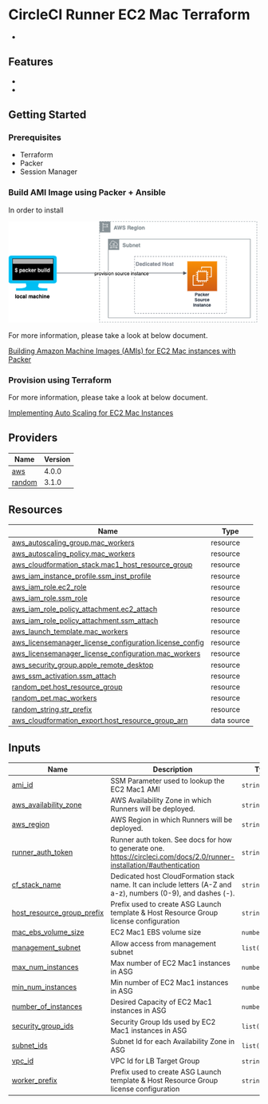# CircleCI Runner EC2 Mac Terraform


* 


## Features

* 
* 


## Getting Started

### Prerequisites

* Terraform
* Packer
* Session Manager

### Build AMI Image using Packer + Ansible

In order to install 

<img src="./packer.png" width="500px">

For more information, please take a look at below document.

[Building Amazon Machine Images (AMIs) for EC2 Mac instances with Packer](https://aws.amazon.com/jp/blogs/compute/building-amazon-machine-images-amis-for-ec2-mac-instances-with-packer/)

### Provision using Terraform

For more information, please take a look at below document.

[Implementing Auto Scaling for EC2 Mac Instances](https://aws.amazon.com/jp/blogs/compute/implementing-autoscaling-for-ec2-mac-instances/)

<!-- BEGINNING OF PRE-COMMIT-TERRAFORM DOCS HOOK -->
## Providers

| Name | Version |
|------|---------|
| <a name="provider_aws"></a> [aws](#provider\_aws) | 4.0.0 |
| <a name="provider_random"></a> [random](#provider\_random) | 3.1.0 |

## Resources

| Name | Type |
|------|------|
| [aws_autoscaling_group.mac_workers](https://registry.terraform.io/providers/hashicorp/aws/latest/docs/resources/autoscaling_group) | resource |
| [aws_autoscaling_policy.mac_workers](https://registry.terraform.io/providers/hashicorp/aws/latest/docs/resources/autoscaling_policy) | resource |
| [aws_cloudformation_stack.mac1_host_resource_group](https://registry.terraform.io/providers/hashicorp/aws/latest/docs/resources/cloudformation_stack) | resource |
| [aws_iam_instance_profile.ssm_inst_profile](https://registry.terraform.io/providers/hashicorp/aws/latest/docs/resources/iam_instance_profile) | resource |
| [aws_iam_role.ec2_role](https://registry.terraform.io/providers/hashicorp/aws/latest/docs/resources/iam_role) | resource |
| [aws_iam_role.ssm_role](https://registry.terraform.io/providers/hashicorp/aws/latest/docs/resources/iam_role) | resource |
| [aws_iam_role_policy_attachment.ec2_attach](https://registry.terraform.io/providers/hashicorp/aws/latest/docs/resources/iam_role_policy_attachment) | resource |
| [aws_iam_role_policy_attachment.ssm_attach](https://registry.terraform.io/providers/hashicorp/aws/latest/docs/resources/iam_role_policy_attachment) | resource |
| [aws_launch_template.mac_workers](https://registry.terraform.io/providers/hashicorp/aws/latest/docs/resources/launch_template) | resource |
| [aws_licensemanager_license_configuration.license_config](https://registry.terraform.io/providers/hashicorp/aws/latest/docs/resources/licensemanager_license_configuration) | resource |
| [aws_licensemanager_license_configuration.mac_workers](https://registry.terraform.io/providers/hashicorp/aws/latest/docs/resources/licensemanager_license_configuration) | resource |
| [aws_security_group.apple_remote_desktop](https://registry.terraform.io/providers/hashicorp/aws/latest/docs/resources/security_group) | resource |
| [aws_ssm_activation.ssm_attach](https://registry.terraform.io/providers/hashicorp/aws/latest/docs/resources/ssm_activation) | resource |
| [random_pet.host_resource_group](https://registry.terraform.io/providers/hashicorp/random/latest/docs/resources/pet) | resource |
| [random_pet.mac_workers](https://registry.terraform.io/providers/hashicorp/random/latest/docs/resources/pet) | resource |
| [random_string.str_prefix](https://registry.terraform.io/providers/hashicorp/random/latest/docs/resources/string) | resource |
| [aws_cloudformation_export.host_resource_group_arn](https://registry.terraform.io/providers/hashicorp/aws/latest/docs/data-sources/cloudformation_export) | data source |

## Inputs

| Name | Description | Type | Default | Required |
|------|-------------|------|---------|:--------:|
| <a name="input_ami_id"></a> [ami\_id](#input\_ami\_id) | SSM Parameter used to lookup the EC2 Mac1 AMI | `string` | n/a | yes |
| <a name="input_aws_availability_zone"></a> [aws\_availability\_zone](#input\_aws\_availability\_zone) | AWS Availability Zone in which Runners will be deployed. | `string` | n/a | yes |
| <a name="input_aws_region"></a> [aws\_region](#input\_aws\_region) | AWS Region in which Runners will be deployed. | `string` | n/a | yes |
| <a name="input_runner_auth_token"></a> [runner\_auth\_token](#input\_runner\_auth\_token) | Runner auth token.  See docs for how to generate one. https://circleci.com/docs/2.0/runner-installation/#authentication | `string` | n/a | yes |
| <a name="input_cf_stack_name"></a> [cf\_stack\_name](#input\_cf\_stack\_name) | Dedicated host CloudFormation stack name. It can include letters (A-Z and a-z), numbers (0-9), and dashes (-). | `string` | `"host-resource-group"` | no |
| <a name="input_host_resource_group_prefix"></a> [host\_resource\_group\_prefix](#input\_host\_resource\_group\_prefix) | Prefix used to create ASG Launch template & Host Resource Group license configuration | `string` | `"mac1-"` | no |
| <a name="input_mac_ebs_volume_size"></a> [mac\_ebs\_volume\_size](#input\_mac\_ebs\_volume\_size) | EC2 Mac1 EBS volume size | `number` | `200` | no |
| <a name="input_management_subnet"></a> [management\_subnet](#input\_management\_subnet) | Allow access from management subnet | `list(string)` | `[]` | no |
| <a name="input_max_num_instances"></a> [max\_num\_instances](#input\_max\_num\_instances) | Max number of EC2 Mac1 instances in ASG | `number` | `3` | no |
| <a name="input_min_num_instances"></a> [min\_num\_instances](#input\_min\_num\_instances) | Min number of EC2 Mac1 instances in ASG | `number` | `1` | no |
| <a name="input_number_of_instances"></a> [number\_of\_instances](#input\_number\_of\_instances) | Desired Capacity of EC2 Mac1 instances in ASG | `number` | `2` | no |
| <a name="input_security_group_ids"></a> [security\_group\_ids](#input\_security\_group\_ids) | Security Group Ids used by EC2 Mac1 instances in ASG | `list(string)` | `[]` | no |
| <a name="input_subnet_ids"></a> [subnet\_ids](#input\_subnet\_ids) | Subnet Id for each Availability Zone in ASG | `list(string)` | `[]` | no |
| <a name="input_vpc_id"></a> [vpc\_id](#input\_vpc\_id) | VPC Id for LB Target Group | `string` | `""` | no |
| <a name="input_worker_prefix"></a> [worker\_prefix](#input\_worker\_prefix) | Prefix used to create ASG Launch template & Host Resource Group license configuration | `string` | `"circleci-runner-mac"` | no |
<!-- END OF PRE-COMMIT-TERRAFORM DOCS HOOK -->
